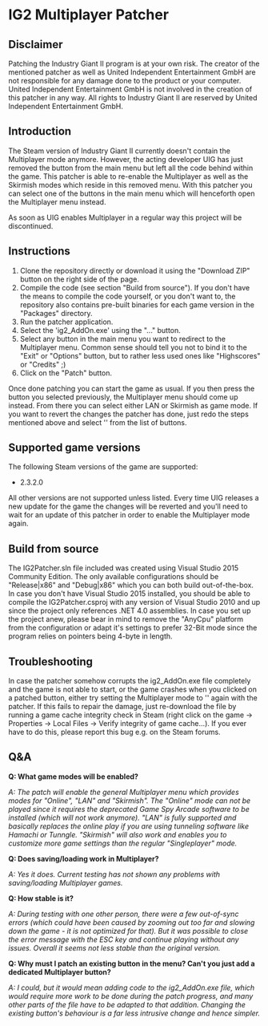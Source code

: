 # IG2 Multiplayer Patcher

## Disclaimer
Patching the Industry Giant II program is at your own risk. The creator of the mentioned patcher as well as United Independent Entertainment GmbH are not responsible for any damage done to the product or your computer. United Independent Entertainment GmbH is not involved in the creation of this patcher in any way. All rights to Industry Giant II are reserved by United Independent Entertainment GmbH.

## Introduction
The Steam version of Industry Giant II currently doesn't contain the Multiplayer mode anymore. However, the acting developer UIG has just removed the button from the main menu but left all the code behind within the game. This patcher is able to re-enable the Multiplayer as well as the Skirmish modes which reside in this removed menu. With this patcher you can select one of the buttons in the main menu which will henceforth open the Multiplayer menu instead.

As soon as UIG enables Multiplayer in a regular way this project will be discontinued.

## Instructions
1. Clone the repository directly or download it using the "Download ZIP" button on the right side of the page.
2. Compile the code (see section "Build from source"). If you don't have the means to compile the code yourself, or you don't want to, the repository also contains pre-built binaries for each game version in the "Packages" directory.
3. Run the patcher application.
4. Select the 'ig2_AddOn.exe' using the "..." button.
5. Select any button in the main menu you want to redirect to the Multiplayer menu. Common sense should tell you not to bind it to the "Exit" or "Options" button, but to rather less used ones like "Highscores" or "Credits" ;)
6. Click on the "Patch" button.

Once done patching you can start the game as usual. If you then press the button you selected previously, the Multiplayer menu should come up instead. From there you can select either LAN or Skirmish as game mode. If you want to revert the changes the patcher has done, just redo the steps mentioned above and select '<none>' from the list of buttons.

## Supported game versions
The following Steam versions of the game are supported:
* 2.3.2.0

All other versions are not supported unless listed. Every time UIG releases a new update for the game the changes will be reverted and you'll need to wait for an update of this patcher in order to enable the Multiplayer mode again.

## Build from source
The IG2Patcher.sln file included was created using Visual Studio 2015 Community Edition. The only available configurations should be "Release|x86" and "Debug|x86" which you can both build out-of-the-box. In case you don't have Visual Studio 2015 installed, you should be able to compile the IG2Patcher.csproj with any version of Visual Studio 2010 and up since the project only references .NET 4.0 assemblies. In case you set up the project anew, please bear in mind to remove the "AnyCpu" platform from the configuration or adapt it's settings to prefer 32-Bit mode since the program relies on pointers being 4-byte in length.

## Troubleshooting
In case the patcher somehow corrupts the ig2_AddOn.exe file completely and the game is not able to start, or the game crashes when you clicked on a patched button, either try setting the Multiplayer mode to '<none>' again with the patcher. If this fails to repair the damage, just re-download the file by running a game cache integrity check in Steam (right click on the game -> Properties -> Local Files -> Verify integrity of game cache...). If you ever have to do this, please report this bug e.g. on the Steam forums.

## Q&A
**Q: What game modes will be enabled?**

*A: The patch will enable the general Multiplayer menu which provides modes for "Online", "LAN" and "Skirmish". The "Online" mode can not be played since it requires the deprecated Game Spy Arcade software to be installed (which will not work anymore). "LAN" is fully supported and basically replaces the online play if you are using tunneling software like Hamachi or Tunngle. "Skirmish" will also work and enables you to customize more game settings than the regular "Singleplayer" mode.*

**Q: Does saving/loading work in Multiplayer?**

*A: Yes it does. Current testing has not shown any problems with saving/loading Multiplayer games.*

**Q: How stable is it?**

*A: During testing with one other person, there were a few out-of-sync errors (which could have been caused by zooming out too far and slowing down the game - it is not optimized for that). But it was possible to close the error message with the ESC key and continue playing without any issues. Overall it seems not less stable than the original version.*

**Q: Why must I patch an existing button in the menu? Can't you just add a dedicated Multiplayer button?**

*A: I could, but it would mean adding code to the ig2_AddOn.exe file, which would require more work to be done during the patch progress, and many other parts of the file have to be adapted to that addition. Changing the existing button's behaviour is a far less intrusive change and hence simpler.*
